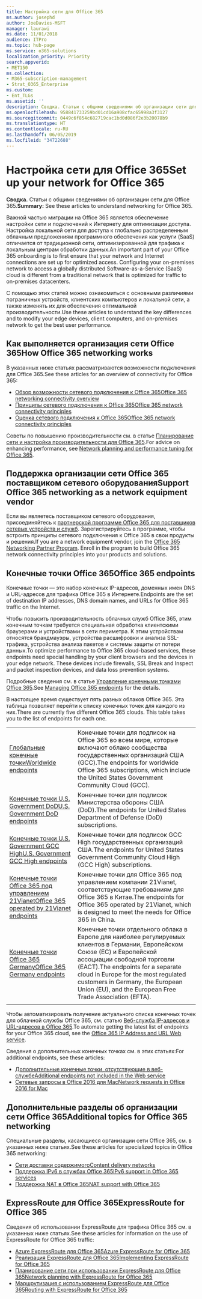 ```yaml
---
title: Настройка сети для Office 365
ms.author: josephd
author: JoeDavies-MSFT
manager: laurawi
ms.date: 11/01/2018
audience: ITPro
ms.topic: hub-page
ms.service: o365-solutions
localization_priority: Priority
search.appverid:
- MET150
ms.collection:
- M365-subscription-management
- Strat_O365_Enterprise
ms.custom:
- Ent_TLGs
ms.assetid: ''
description: Сводка. Статьи с общими сведениями об организации сети для Office 365.
ms.openlocfilehash: 958841733259bd01cd16a908cfac65998a3f3127
ms.sourcegitcommit: 0449c6f854c682719cac1bd0d086f2e3b20078b9
ms.translationtype: HT
ms.contentlocale: ru-RU
ms.lasthandoff: 06/05/2019
ms.locfileid: "34722688"
---
```

# <a name="set-up-your-network-for-office-365"></a><span data-ttu-id="54089-103">Настройка сети для Office 365</span><span class="sxs-lookup"><span data-stu-id="54089-103">Set up your network for Office 365</span></span>

<span data-ttu-id="54089-104">**Сводка.** Статьи с общими сведениями об организации сети для Office 365.</span><span class="sxs-lookup"><span data-stu-id="54089-104">**Summary:** See these articles to understand networking for Office 365.</span></span>
  
<span data-ttu-id="54089-p101">Важной частью миграции на Office 365 является обеспечение настройки сети и подключений к Интернету для оптимизации доступа. Настройка локальной сети для доступа к глобально распределенным облачным предложениям программного обеспечения как услуги (SaaS) отличается от традиционной сети, оптимизированной для трафика к локальным центрам обработки данных.</span><span class="sxs-lookup"><span data-stu-id="54089-p101">An important part of your Office 365 onboarding is to first ensure that your network and Internet connections are set up for optimized access. Configuring your on-premises network to access a globally distributed Software-as-a-Service (SaaS) cloud is different from a traditional network that is optimized for traffic to on-premises datacenters.</span></span> 

<span data-ttu-id="54089-107">С помощью этих статей можно ознакомиться с основными различиями пограничных устройств, клиентских компьютеров и локальной сети, а также изменять их для обеспечения оптимальной производительности.</span><span class="sxs-lookup"><span data-stu-id="54089-107">Use these articles to understand the key differences and to modify your  edge devices, client computers, and on-premises network to get the best user performance.</span></span>

## <a name="how-office-365-networking-works"></a><span data-ttu-id="54089-108">Как выполняется организация сети Office 365</span><span class="sxs-lookup"><span data-stu-id="54089-108">How Office 365 networking works</span></span>

<span data-ttu-id="54089-109">В указанных ниже статьях рассматриваются возможности подключения для Office 365.</span><span class="sxs-lookup"><span data-stu-id="54089-109">See these articles for an overview of connectivity for Office 365:</span></span>

- [<span data-ttu-id="54089-110">Обзор возможности сетевого подключения к Office 365</span><span class="sxs-lookup"><span data-stu-id="54089-110">Office 365 networking connectivity overview</span></span>](office-365-networking-overview.md)
- [<span data-ttu-id="54089-111">Принципы сетевого подключения к Office 365</span><span class="sxs-lookup"><span data-stu-id="54089-111">Office 365 network connectivity principles</span></span>](office-365-network-connectivity-principles.md)
- [<span data-ttu-id="54089-112">Оценка сетевого подключения к Office 365</span><span class="sxs-lookup"><span data-stu-id="54089-112">Office 365 network connectivity principles</span></span>](assessing-network-connectivity.md)

<span data-ttu-id="54089-113">Советы по повышению производительности см. в статье [Планирование сети и настройка производительности для Office 365](network-planning-and-performance.md).</span><span class="sxs-lookup"><span data-stu-id="54089-113">For advice on enhancing performance, see [Network planning and performance tuning for Office 365](network-planning-and-performance.md).</span></span>

## <a name="support-office-365-networking-as-a-network-equipment-vendor"></a><span data-ttu-id="54089-114">Поддержка организации сети Office 365 поставщиком сетевого оборудования</span><span class="sxs-lookup"><span data-stu-id="54089-114">Support Office 365 networking as a network equipment vendor</span></span>

<span data-ttu-id="54089-p102">Если вы являетесь поставщиком сетевого оборудования, присоединяйтесь к [партнерской программе Office 365 для поставщиков сетевых устройств и служб](office-365-networking-partner-program.md). Зарегистрируйтесь в программе, чтобы встроить принципы сетевого подключения к Office 365 в свои продукты и решения.</span><span class="sxs-lookup"><span data-stu-id="54089-p102">If you are a network equipment vendor, join the [Office 365 Networking Partner Program](office-365-networking-partner-program.md). Enroll in the program to build Office 365 network connectivity principles into your products and solutions.</span></span> 

## <a name="office-365-endpoints"></a><span data-ttu-id="54089-117">Конечные точки Office 365</span><span class="sxs-lookup"><span data-stu-id="54089-117">Office 365 endpoints</span></span>

<span data-ttu-id="54089-118">Конечные точки — это набор конечных IP-адресов, доменных имен DNS и URL-адресов для трафика Office 365 в Интернете.</span><span class="sxs-lookup"><span data-stu-id="54089-118">Endpoints are the set of destination IP addresses, DNS domain names, and URLs for Office 365 traffic on the Internet.</span></span> 

<span data-ttu-id="54089-p103">Чтобы повысить производительность облачных служб Office 365, этим конечным точкам требуется специальная обработка клиентскими браузерами и устройствами в сети периметра. К этим устройствам относятся брандмауэры, устройства расшифровки и анализа SSL-трафика, устройства анализа пакетов и системы защиты от потери данных.</span><span class="sxs-lookup"><span data-stu-id="54089-p103">To optimize performance to Office 365 cloud-based services, these endpoints need special handling by your client browsers and the devices in your edge network. These devices include firewalls, SSL Break and Inspect and packet inspection devices, and data loss prevention systems.</span></span>

<span data-ttu-id="54089-121">Подробные сведения см. в статье [Управление конечными точками Office 365](managing-office-365-endpoints.md).</span><span class="sxs-lookup"><span data-stu-id="54089-121">See [Managing Office 365 endpoints](managing-office-365-endpoints.md) for the details.</span></span>

<span data-ttu-id="54089-p104">В настоящее время существует пять разных облаков Office 365. Эта таблица позволяет перейти к списку конечных точек для каждого из них.</span><span class="sxs-lookup"><span data-stu-id="54089-p104">There are currently five different Office 365 clouds. This table takes you to the list of endpoints for each one.</span></span>

|||
|:-------|:-----|
| [<span data-ttu-id="54089-124">Глобальные конечные точки</span><span class="sxs-lookup"><span data-stu-id="54089-124">Worldwide endpoints</span></span>](urls-and-ip-address-ranges.md) | <span data-ttu-id="54089-125">Конечные точки для подписок на Office 365 во всем мире, которые включают облако сообщества государственных организаций США (GCC).</span><span class="sxs-lookup"><span data-stu-id="54089-125">The endpoints for worldwide Office 365 subscriptions, which include the United States Government Community Cloud (GCC).</span></span> |
| [<span data-ttu-id="54089-126">Конечные точки U.S. Government DoD</span><span class="sxs-lookup"><span data-stu-id="54089-126">U.S. Government DoD endpoints</span></span>](office-365-u-s-government-dod-endpoints.md) | <span data-ttu-id="54089-127">Конечные точки для подписок Министерства обороны США (DoD).</span><span class="sxs-lookup"><span data-stu-id="54089-127">The endpoints for United States Department of Defense (DoD) subscriptions.</span></span> |
| [<span data-ttu-id="54089-128">Конечные точки U.S. Government GCC High</span><span class="sxs-lookup"><span data-stu-id="54089-128">U.S. Government GCC High endpoints</span></span>](office-365-u-s-government-gcc-high-endpoints.md) | <span data-ttu-id="54089-129">Конечные точки для подписок GCC High государственных организаций США.</span><span class="sxs-lookup"><span data-stu-id="54089-129">The endpoints for United States Government Community Cloud High (GCC High) subscriptions.</span></span> |
| [<span data-ttu-id="54089-130">Конечные точки Office 365 под управлением 21Vianet</span><span class="sxs-lookup"><span data-stu-id="54089-130">Office 365 operated by 21Vianet endpoints</span></span>](urls-and-ip-address-ranges-21vianet.md) | <span data-ttu-id="54089-131">Конечные точки для Office 365 под управлением компании 21Vianet, соответствующие требованиям для Office 365 в Китае.</span><span class="sxs-lookup"><span data-stu-id="54089-131">The endpoints for Office 365 operated by 21Vianet, which is designed to meet the needs for Office 365 in China.</span></span> |
| [<span data-ttu-id="54089-132">Конечные точки Office 365 Germany</span><span class="sxs-lookup"><span data-stu-id="54089-132">Office 365 Germany endpoints</span></span>](office-365-germany-endpoints.md) | <span data-ttu-id="54089-133">Конечные точки отдельного облака в Европе для наиболее регулируемых клиентов в Германии, Европейском Союзе (ЕС) и Европейской ассоциации свободной торговли (ЕАСТ).</span><span class="sxs-lookup"><span data-stu-id="54089-133">The endpoints for a separate cloud in Europe for the most regulated customers in Germany, the European Union (EU), and the European Free Trade Association (EFTA).</span></span> |
|||

<span data-ttu-id="54089-134">Чтобы автоматизировать получение актуального списка конечных точек для облачной службы Office 365, см. статью [Веб-служба IP-адресов и URL-адресов в Office 365](office-365-ip-web-service.md).</span><span class="sxs-lookup"><span data-stu-id="54089-134">To automate getting the latest list of endpoints for your Office 365 cloud, see the [Office 365 IP Address and URL Web service](office-365-ip-web-service.md).</span></span>

<span data-ttu-id="54089-135">Сведения о дополнительных конечных точках см. в этих статьях:</span><span class="sxs-lookup"><span data-stu-id="54089-135">For additional endpoints, see these articles:</span></span>

- [<span data-ttu-id="54089-136">Дополнительные конечные точки, отсутствующие в веб-службе</span><span class="sxs-lookup"><span data-stu-id="54089-136">Additional endpoints not included in the Web service</span></span>](additional-office365-ip-addresses-and-urls.md)
- [<span data-ttu-id="54089-137">Сетевые запросы в Office 2016 для Mac</span><span class="sxs-lookup"><span data-stu-id="54089-137">Network requests in Office 2016 for Mac</span></span>](network-requests-in-office-2016-for-mac.md)


## <a name="additional-topics-for-office-365-networking"></a><span data-ttu-id="54089-138">Дополнительные разделы об организации сети Office 365</span><span class="sxs-lookup"><span data-stu-id="54089-138">Additional topics for Office 365 networking</span></span>

<span data-ttu-id="54089-139">Специальные разделы, касающиеся организации сети Office 365, см. в указанных ниже статьях.</span><span class="sxs-lookup"><span data-stu-id="54089-139">See these articles for specialized topics in Office 365 networking:</span></span>

- [<span data-ttu-id="54089-140">Сети доставки содержимого</span><span class="sxs-lookup"><span data-stu-id="54089-140">Content delivery networks</span></span>](content-delivery-networks.md)
- [<span data-ttu-id="54089-141">Поддержка IPv6 в службах Office 365</span><span class="sxs-lookup"><span data-stu-id="54089-141">IPv6 support in Office 365 services</span></span>](ipv6-support.md)
- [<span data-ttu-id="54089-142">Поддержка NAT в Office 365</span><span class="sxs-lookup"><span data-stu-id="54089-142">NAT support with Office 365</span></span>](nat-support-with-office-365.md)

## <a name="expressroute-for-office-365"></a><span data-ttu-id="54089-143">ExpressRoute для Office 365</span><span class="sxs-lookup"><span data-stu-id="54089-143">ExpressRoute for Office 365</span></span>

<span data-ttu-id="54089-144">Сведения об использовании ExpressRoute для трафика Office 365 см. в указанных ниже статьях.</span><span class="sxs-lookup"><span data-stu-id="54089-144">See these articles for information on the use of ExpressRoute for Office 365 traffic:</span></span>

- [<span data-ttu-id="54089-145">Azure ExpressRoute для Office 365</span><span class="sxs-lookup"><span data-stu-id="54089-145">Azure ExpressRoute for Office 365</span></span>](azure-expressroute.md)
- [<span data-ttu-id="54089-146">Реализация ExpressRoute для Office 365</span><span class="sxs-lookup"><span data-stu-id="54089-146">Implementing ExpressRoute for Office 365</span></span>](implementing-expressroute.md)
- [<span data-ttu-id="54089-147">Планирование сети при использовании ExpressRoute для Office 365</span><span class="sxs-lookup"><span data-stu-id="54089-147">Network planning with ExpressRoute for Office 365</span></span>](network-planning-with-expressroute.md)
- [<span data-ttu-id="54089-148">Маршрутизация с использованием ExpressRoute для Office 365</span><span class="sxs-lookup"><span data-stu-id="54089-148">Routing with ExpressRoute for Office 365</span></span>](routing-with-expressroute.md)
